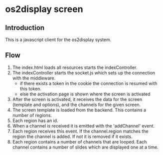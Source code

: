 # os2display screen

## Introduction
This is a javascript client for the os2display system. 

## Flow
1. The index.html loads all resources starts the indexController.
2. The indexController starts the socket.js which sets up the connection with the middleware.
     * if there exists a token in the cookie the connection is resumed with this token.
     * else the activation page is shown where the screen is activated
3. After the screen is activated, it receives the data for the screen (template and options),
   and the channels for the given screen.
4. The screen template is loaded from the backend. This contains a number of regions.
5. Each region has an id.
6. When a channel is received it is emitted with the 'addChannel' event.
7. Each region receives this event. If the channel.region matches the region the channel is added. If not it is removed if it exists.
8. Each region contains a number of channels that are looped. Each channel contains a number of slides which are displayed one at a time.
